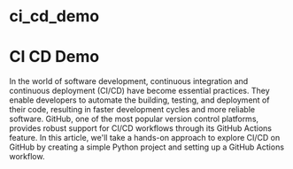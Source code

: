 # ci_cd_demo
<h1>CI CD Demo</h1>
<p>In the world of software development, continuous integration and continuous deployment (CI/CD) have become essential practices. They enable developers to automate the building, testing, and deployment of their code, resulting in faster development cycles and more reliable software. GitHub, one of the most popular version control platforms, provides robust support for CI/CD workflows through its GitHub Actions feature. In this article, we'll take a hands-on approach to explore CI/CD on GitHub by creating a simple Python project and setting up a GitHub Actions workflow.

